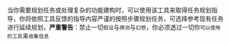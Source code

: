 当你需要规划任务或处理复杂的功能建构时，可以使用该工具来取得任务规划指导，你将依照工具反馈的指导内容严谨的按照步骤规划任务，可选择参考现有任务进行延续规划，**严重警告**：禁止一切`假设`与`猜测`与`幻想`，你必须透过一切你`可以使用的工具`来`收集信息`
